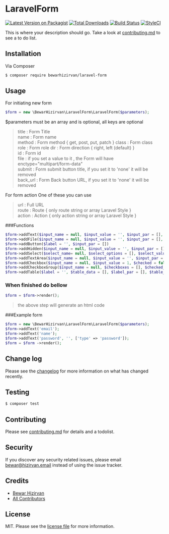 # LaravelForm

[![Latest Version on Packagist][ico-version]][link-packagist]
[![Total Downloads][ico-downloads]][link-downloads]
[![Build Status][ico-travis]][link-travis]
[![StyleCI][ico-styleci]][link-styleci]

This is where your description should go. Take a look at [contributing.md](contributing.md) to see a to do list.

## Installation

Via Composer

``` bash
$ composer require bewarhizirvan/laravel-form
```

## Usage

For initiating new form
``` php
$form = new \BewarHizirvan\LaravelForm\LaravelForm($parameters);
```
$parameters must be an array and is optional, all keys are optional
>title  : Form Title  
>name	: Form name  
>method	: Form method { get, post, put, patch }
>class	: Form class  
>role	: Form role 
>dir    : Form direction { right, left (default) }  
>id     : Form id  
>file	: if you set a value to it , the Form will have enctype="multipart/form-data"  
>submit	: Form submit button title, if you set it to 'none' it will be removed  
>back_url	: Form Back button URL, if you set it to 'none' it will be removed
>
For form action One of these you can use  
>url	: Full URL  
>route	: Route { only route string or array Laravel Style }  
>action	: Action { only action string or array Laravel Style }
>

###Functions
```php
$form->addText($input_name = null, $input_value = '', $input_par = [], $label = null, $label_par = [], $div_par = [])  
$form->addFile($input_name = null, $input_value = '', $input_par = [], $label = null, $label_par = [], $div_par = [])  
$form->addButton($label = '', $input_par = [])  
$form->addHidden($input_name = null, $input_value = '', $input_par = [])  
$form->addSelect($select_name= null, $select_options = [], $select_value='',$select_par = [],$label=null, $label_par = [], $div_par = [])  
$form->addTextArea($input_name = null, $input_value = '', $input_par = [], $label = null, $label_par = [], $div_par = [])  
$form->addCheckbox($input_name = null, $input_value = 1, $checked = false, $input_par = [], $label = null, $label_par = [], $div_par = [])  
$form->addCheckboxGroup($input_name = null, $checkboxes = [], $checked_list = [], $input_par = [], $label = null, $label_par = [], $div_par = [])  
$form->addTable($label = '', $table_data = [], $label_par = [], $table_par = [], $thead_par = [], $tbody_par = [], $tfoot_par = [], $div_par = [])
```
### When finished do bellow
```php
$form = $form->render();
```
>the above step will generate an html code


###Example form
```php
$form = new \BewarHizirvan\LaravelForm\LaravelForm($parameters);
$form->addText('email');
$form->addText('name');
$form->addText('password', '', ['type' => 'password']);
$form = $form ->render();
```



## Change log

Please see the [changelog](changelog.md) for more information on what has changed recently.

## Testing

``` bash
$ composer test
```

## Contributing

Please see [contributing.md](contributing.md) for details and a todolist.

## Security

If you discover any security related issues, please email bewar@hizirvan.email instead of using the issue tracker.

## Credits

- [Bewar Hizirvan][link-author]
- [All Contributors][link-contributors]

## License

MIT. Please see the [license file](license.md) for more information.

[ico-version]: https://img.shields.io/packagist/v/bewarhizirvan/laravel-form.svg?style=flat-square
[ico-downloads]: https://img.shields.io/packagist/dt/bewarhizirvan/laravel-form.svg?style=flat-square
[ico-travis]: https://img.shields.io/travis/bewarhizirvan/laravel-form/master.svg?style=flat-square
[ico-styleci]: https://styleci.io/repos/12345678/shield

[link-packagist]: https://packagist.org/packages/bewarhizirvan/laravel-form
[link-downloads]: https://packagist.org/packages/bewarhizirvan/laravel-form
[link-travis]: https://travis-ci.org/bewarhizirvan/laravel-form
[link-styleci]: https://styleci.io/repos/12345678
[link-author]: https://github.com/bewarhizirvan
[link-contributors]: ../../contributors
